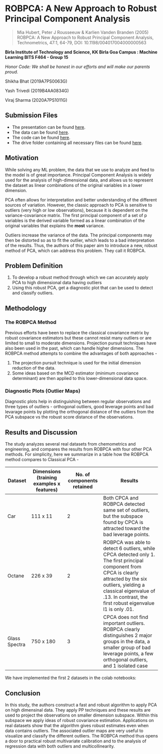 
# ROBPCA: A New Approach to Robust Principal Component Analysis

> Mia Hubert, Peter J Rousseeuw & Karlien Vanden Branden (2005) ROBPCA: A New Approach to Robust Principal Component Analysis, Technometrics, 47:1, 64-79, DOI: 10.1198/004017004000000563




**Birla Institute of Technology and Science, KK Birla Goa Campus : Machine Learning BITS F464 - Group 15**

_Honor Code: We shall be honest in our efforts and will make our parents proud._


Shikha Bhat (2019A7PS0063G)

Yash Trivedi (2019B4AA0834G)

Viraj Sharma (2020A7PS1011G)



## Submission Files

- The presentation can be found [here](https://github.com/MLGroup15/ROBPCA/blob/main/ROBPCA_MLGroup15.pdf).
- The data can be found [here](https://github.com/MLGroup15/ROBPCA/tree/main/data).
- The code can be found [here](https://github.com/MLGroup15/ROBPCA/tree/main/src).
- The drive folder containing all necessary files can be found [here](https://drive.google.com/drive/folders/1Tw-O5lpdLiXRSnPVlCSGm3JpTtiv-LKm?usp=sharing).


## Motivation

While solving any ML problem, the data that we use to analyze and feed to the model is of great importance. Principal Component Analysis is widely used for the analysis of high-dimensional data, and allows us to represent the dataset as linear combinations of the original variables in a lower dimension. 

PCA often allows for interpretation and better understanding of the different sources of variation. However, the classic approach to PCA is sensitive to outliers (very high or low observations), because it is dependent on the variance-covariance matrix. The first principal component of a set of p variables is the derived variable formed as a linear combination of the original variables that explains the **most** variance. 

Outliers increase the variance of the data. The principal components may then be distorted so as to fit the outlier, which leads to a bad interpretation of the results. Thus, the authors of this paper aim to introduce a new, robust method of PCA, which can address this problem. They call it ROBPCA.


## Problem Definition

1. To develop a robust method through which we can accurately apply PCA to high dimensional data having outliers 
2. Using this robust PCA, get a diagnostic plot that can be used to detect and classify  outliers.


## Methodology

### The ROBPCA Method
Previous efforts have been to replace the classical covariance matrix by robust covariance estimators but these cannot resist many outliers or are limited to small to moderate dimensions. Projection pursuit techniques have also been used in the past, which can handle higher dimensions. The ROBPCA method attempts to combine the advantages of both approaches - 
1. The projection pursuit technique is used for the initial dimension reduction of the data.
2. Some ideas based on the MCD estimator (minimum covariance determinant) are then applied to this lower-dimensional data space. 


### Diagnostic Plots (Outlier Maps)

Diagnostic plots help in distinguishing between regular observations and three types of outliers - orthogonal outliers, good leverage points and bad levarage points by plotting the orthogonal distance of the outliers from the PCA subspace vs the robust score distance of the observations.


## Results and Discussion
The study analyzes several real datasets from chemometrics and engineering, and compares the results from ROBPCA with four other PCA methods. For simplicity, here we summarize in a table how the ROBPCA method compares to Classical PCA - 


| Dataset       | Dimensions (training examples x features) | No. of components retained | Results                                                                                                                                                                                                                                              |
| ------------- | ----------------------------------------- | --------------------------------------- | --------------------------------------------------------------------------------------------------------------------------------------------------------------------------------------------------------------------------------------------------- |
| Car           | 111 x 11                                  | 2  |  Both CPCA and ROBPCA detected same set of outliers, but the subspace found by CPCA is attracted toward the bad leverage points.                                                                                                                      |
| Octane        | 226 x 39                                  | 2                     | ROBPCA was able to detect 6 outliers, while CPCA detected only 1. The first principal component from CPCA is clearly attracted by the six outliers, yielding a classical eigenvalue of .13. In contrast, the first robust eigenvalue l1 is only .01. |
| Glass Spectra | 750 x 180                                 | 3                                       |   CPCA does not find important outliers. ROBPCA clearly distinguishes 2 major groups in the data, a smaller group of bad leverage points, a few orthogonal outliers, and 1 isolated case                                                               |

We have implemented the first 2 datasets in the colab notebooks: 

## Conclusion

In this study, the authors construct a fast and robust algorithm to apply PCA on high dimensinal data. They apply PP techniques and these results are used to project the observations on smaller dimension subspace. Within this subspace we apply ideas of robust covariance estimation. Applications on real datasets show that the algorithm gives robust estimates even when data contains outliers. The associated outlier maps are very useful to visualize and classify the different outliers. The ROBPCA method thus opens a door to practical robust multivariate calibration and to the analysis of regression data with both outliers and multicollinearity. 

